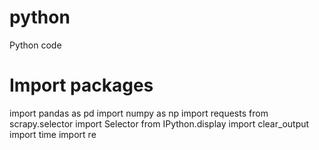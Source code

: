 # python
Python code
# Import packages
import pandas as pd
import numpy as np
import requests
from scrapy.selector import Selector
from IPython.display import clear_output
import time
import re
